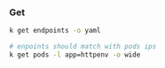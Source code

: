 ### Get

```bash
k get endpoints -o yaml

# enpoints should match with pods ips
k get pods -l app=httpenv -o wide
```